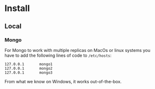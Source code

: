 # Install

## Local 

### Mongo

For Mongo to work with multiple replicas on MacOs or linux systems you have to add the following lines of code to `/etc/hosts`:

```
127.0.0.1       mongo1
127.0.0.1       mongo2 
127.0.0.1       mongo3
```

From what we know on Windows, it works out-of-the-box.
